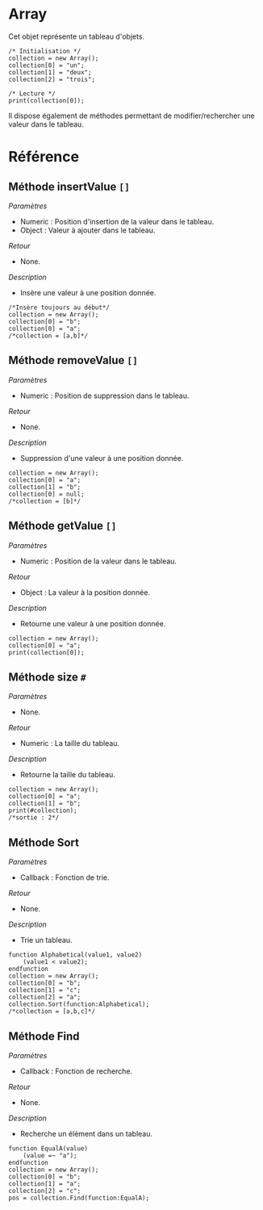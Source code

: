 # Array
Cet objet représente un tableau d'objets. 
```
/* Initialisation */
collection = new Array();
collection[0] = "un";
collection[1] = "deux";
collection[2] = "trois";

/* Lecture */
print(collection[0]);
```
Il dispose également de méthodes permettant de modifier/rechercher une valeur dans le tableau.

# Référence
## Méthode insertValue `[]`
*Paramètres*
* Numeric : Position d'insertion de la valeur dans le tableau.
* Object : Valeur à ajouter dans le tableau.

*Retour*
* None.

*Description*
* Insère une valeur à une position donnée.
```
/*Insère toujours au début*/
collection = new Array();
collection[0] = "b";
collection[0] = "a";
/*collection = [a,b]*/
```

## Méthode removeValue `[]`
*Paramètres*
* Numeric : Position de suppression dans le tableau.

*Retour*
* None.

*Description*
* Suppression d'une valeur à une position donnée.
```
collection = new Array();
collection[0] = "a";
collection[1] = "b";
collection[0] = null;
/*collection = [b]*/
```

## Méthode getValue `[]`
*Paramètres*
* Numeric : Position de la valeur dans le tableau.

*Retour*
* Object : La valeur à la position donnée.

*Description*
* Retourne une valeur à une position donnée.
```
collection = new Array();
collection[0] = "a";
print(collection[0]);
```

## Méthode size `#`
*Paramètres*
* None.

*Retour*
* Numeric : La taille du tableau.

*Description*
* Retourne la taille du tableau.
```
collection = new Array();
collection[0] = "a";
collection[1] = "b";
print(#collection);
/*sortie : 2*/
```

## Méthode Sort
*Paramètres*
* Callback : Fonction de trie.

*Retour*
* None.

*Description*
* Trie un tableau.
```
function Alphabetical(value1, value2)
    (value1 < value2);
endfunction
collection = new Array();
collection[0] = "b";
collection[1] = "c";
collection[2] = "a";
collection.Sort(function:Alphabetical);
/*collection = [a,b,c]*/
```

## Méthode Find
*Paramètres*
* Callback : Fonction de recherche.

*Retour*
* None.

*Description*
* Recherche un élément dans un tableau.
```
function EqualA(value)
    (value =~ "a");
endfunction
collection = new Array();
collection[0] = "b";
collection[1] = "a";
collection[2] = "c";
pos = collection.Find(function:EqualA);
```